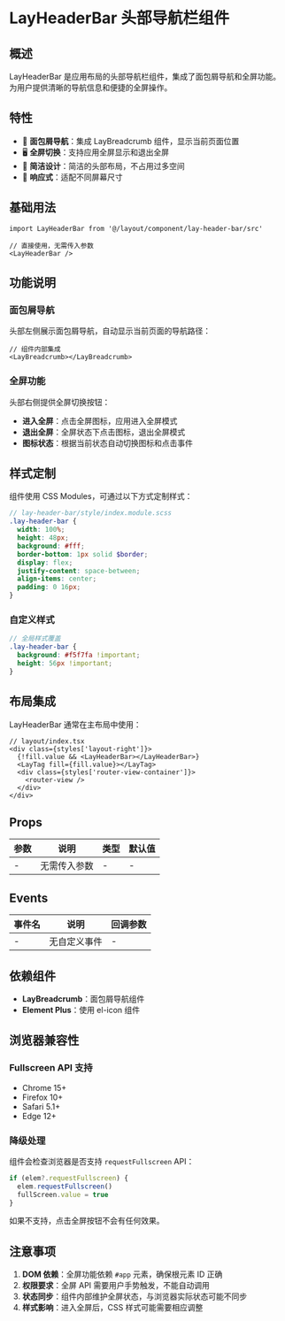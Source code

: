 # LayHeaderBar 头部导航栏组件

## 概述

LayHeaderBar 是应用布局的头部导航栏组件，集成了面包屑导航和全屏功能。为用户提供清晰的导航信息和便捷的全屏操作。

## 特性

- 🧭 **面包屑导航**：集成 LayBreadcrumb 组件，显示当前页面位置
- 🖥️ **全屏切换**：支持应用全屏显示和退出全屏
- 🎨 **简洁设计**：简洁的头部布局，不占用过多空间
- 📱 **响应式**：适配不同屏幕尺寸

## 基础用法

```tsx
import LayHeaderBar from '@/layout/component/lay-header-bar/src'

// 直接使用，无需传入参数
<LayHeaderBar />
```

## 功能说明

### 面包屑导航

头部左侧展示面包屑导航，自动显示当前页面的导航路径：

```tsx
// 组件内部集成
<LayBreadcrumb></LayBreadcrumb>
```

### 全屏功能

头部右侧提供全屏切换按钮：

- **进入全屏**：点击全屏图标，应用进入全屏模式
- **退出全屏**：全屏状态下点击图标，退出全屏模式
- **图标状态**：根据当前状态自动切换图标和点击事件



## 样式定制

组件使用 CSS Modules，可通过以下方式定制样式：

```scss
// lay-header-bar/style/index.module.scss
.lay-header-bar {
  width: 100%;
  height: 48px;
  background: #fff;
  border-bottom: 1px solid $border;
  display: flex;
  justify-content: space-between;
  align-items: center;
  padding: 0 16px;
}
```

### 自定义样式

```scss
// 全局样式覆盖
.lay-header-bar {
  background: #f5f7fa !important;
  height: 56px !important;
}
```

## 布局集成

LayHeaderBar 通常在主布局中使用：

```tsx
// layout/index.tsx
<div class={styles['layout-right']}>
  {!fill.value && <LayHeaderBar></LayHeaderBar>}
  <LayTag fill={fill.value}></LayTag>
  <div class={styles['router-view-container']}>
    <router-view />
  </div>
</div>
```

## Props

| 参数 | 说明 | 类型 | 默认值 |
|------|------|------|--------|
| - | 无需传入参数 | - | - |

## Events

| 事件名 | 说明 | 回调参数 |
|--------|------|----------|
| - | 无自定义事件 | - |

## 依赖组件

- **LayBreadcrumb**：面包屑导航组件
- **Element Plus**：使用 el-icon 组件

## 浏览器兼容性

### Fullscreen API 支持

- Chrome 15+
- Firefox 10+
- Safari 5.1+
- Edge 12+

### 降级处理

组件会检查浏览器是否支持 `requestFullscreen` API：

```typescript
if (elem?.requestFullscreen) {
  elem.requestFullscreen()
  fullScreen.value = true
}
```

如果不支持，点击全屏按钮不会有任何效果。

## 注意事项

1. **DOM 依赖**：全屏功能依赖 `#app` 元素，确保根元素 ID 正确
2. **权限要求**：全屏 API 需要用户手势触发，不能自动调用
3. **状态同步**：组件内部维护全屏状态，与浏览器实际状态可能不同步
4. **样式影响**：进入全屏后，CSS 样式可能需要相应调整
